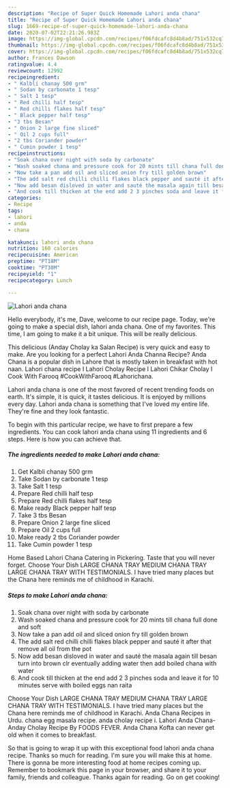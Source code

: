 ```yaml
---
description: "Recipe of Super Quick Homemade Lahori anda chana"
title: "Recipe of Super Quick Homemade Lahori anda chana"
slug: 1669-recipe-of-super-quick-homemade-lahori-anda-chana
date: 2020-07-02T22:21:26.983Z
image: https://img-global.cpcdn.com/recipes/f06fdcafc8d4b8ad/751x532cq70/lahori-anda-chana-recipe-main-photo.jpg
thumbnail: https://img-global.cpcdn.com/recipes/f06fdcafc8d4b8ad/751x532cq70/lahori-anda-chana-recipe-main-photo.jpg
cover: https://img-global.cpcdn.com/recipes/f06fdcafc8d4b8ad/751x532cq70/lahori-anda-chana-recipe-main-photo.jpg
author: Frances Dawson
ratingvalue: 4.4
reviewcount: 12992
recipeingredient:
- " Kalbli chanay 500 grm"
- " Sodan by carbonate 1 tesp"
- " Salt 1 tesp"
- " Red chilli half tesp"
- " Red chilli flakes half tesp"
- " Black pepper half tesp"
- "3 tbs Besan"
- " Onion 2 large fine sliced"
- " Oil 2 cups full"
- "2 tbs Coriander powder"
- " Cumin powder 1 tesp"
recipeinstructions:
- "Soak chana over night with soda by carbonate"
- "Wash soaked chana and pressure cook for 20 mints till chana full done and soft"
- "Now take a pan add oil and sliced onion fry till golden brown"
- "The add salt red chilli chilli flakes black pepper and sauté it after that remove all oil from the pot"
- "Now add besan disloved in water and sauté the masala again till besan turn into brown clr eventually adding water then add boiled chana with water"
- "And cook till thicken at the end add 2 3 pinches soda and leave it for 10 minutes serve with boiled eggs nan raita"
categories:
- Recipe
tags:
- lahori
- anda
- chana

katakunci: lahori anda chana 
nutrition: 160 calories
recipecuisine: American
preptime: "PT18M"
cooktime: "PT30M"
recipeyield: "1"
recipecategory: Lunch

---
```



![Lahori anda chana](https://img-global.cpcdn.com/recipes/f06fdcafc8d4b8ad/751x532cq70/lahori-anda-chana-recipe-main-photo.jpg)

Hello everybody, it's me, Dave, welcome to our recipe page. Today, we're going to make a special dish, lahori anda chana. One of my favorites. This time, I am going to make it a bit unique. This will be really delicious.

This delicious (Anday Cholay ka Salan Recipe) is very quick and easy to make. Are you looking for a perfect Lahori Anda Channa Recipe? Anda Chana is a popular dish in Lahore that is mostly taken in breakfast with hot naan. Lahori chana recipe I Lahori Cholay Recipe I Lahori Chikar Cholay I Cook With Farooq #CookWithFarooq #Lahorichana.

Lahori anda chana is one of the most favored of recent trending foods on earth. It's simple, it is quick, it tastes delicious. It is enjoyed by millions every day. Lahori anda chana is something that I've loved my entire life. They're fine and they look fantastic.


To begin with this particular recipe, we have to first prepare a few ingredients. You can cook lahori anda chana using 11 ingredients and 6 steps. Here is how you can achieve that.

<!--inarticleads1-->

##### The ingredients needed to make Lahori anda chana:

1. Get  Kalbli chanay 500 grm
1. Take  Sodan by carbonate 1 tesp
1. Take  Salt 1 tesp
1. Prepare  Red chilli half tesp
1. Prepare  Red chilli flakes half tesp
1. Make ready  Black pepper half tesp
1. Take 3 tbs Besan
1. Prepare  Onion 2 large fine sliced
1. Prepare  Oil 2 cups full
1. Make ready 2 tbs Coriander powder
1. Take  Cumin powder 1 tesp


Home Based Lahori Chana Catering in Pickering. Taste that you will never forget. Choose Your Dish LARGE CHANA TRAY MEDIUM CHANA TRAY LARGE CHANA TRAY WITH TESTIMONIALS. I have tried many places but the Chana here reminds me of childhood in Karachi. 

<!--inarticleads2-->

##### Steps to make Lahori anda chana:

1. Soak chana over night with soda by carbonate
1. Wash soaked chana and pressure cook for 20 mints till chana full done and soft
1. Now take a pan add oil and sliced onion fry till golden brown
1. The add salt red chilli chilli flakes black pepper and sauté it after that remove all oil from the pot
1. Now add besan disloved in water and sauté the masala again till besan turn into brown clr eventually adding water then add boiled chana with water
1. And cook till thicken at the end add 2 3 pinches soda and leave it for 10 minutes serve with boiled eggs nan raita


Choose Your Dish LARGE CHANA TRAY MEDIUM CHANA TRAY LARGE CHANA TRAY WITH TESTIMONIALS. I have tried many places but the Chana here reminds me of childhood in Karachi. Anda Chana Recipes in Urdu. chana egg masala recipe. anda cholay recipe i. Lahori Anda Chana-Anday Cholay Recipe By FOODS FEVER. Anda Chana Kofta can never get old when it comes to breakfast. 

So that is going to wrap it up with this exceptional food lahori anda chana recipe. Thanks so much for reading. I'm sure you will make this at home. There is gonna be more interesting food at home recipes coming up. Remember to bookmark this page in your browser, and share it to your family, friends and colleague. Thanks again for reading. Go on get cooking!
